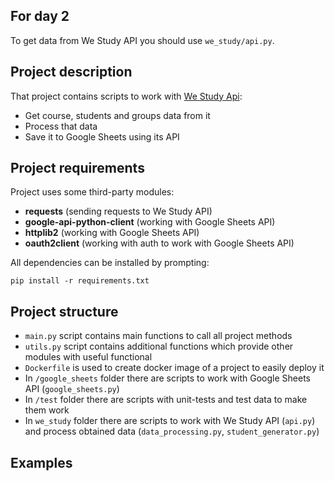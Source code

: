 ## For day 2

To get data from We Study API you should use `we_study/api.py`.

## Project description

That project contains scripts to work with [We Study Api](https://help.webinar.ru/ru/articles/3352168-api-%D1%81%D0%BF%D0%B8%D1%81%D0%BE%D0%BA-%D0%BC%D0%B5%D1%82%D0%BE%D0%B4%D0%BE%D0%B2-we-study):

- Get course, students and groups data from it
- Process that data
- Save it to Google Sheets using its API

## Project requirements
Project uses some third-party modules:

- **requests** (sending requests to We Study API)
- **google-api-python-client** (working with Google Sheets API)
- **httplib2** (working with Google Sheets API)
- **oauth2client** (working with auth to work with Google Sheets API)

All dependencies can be installed by prompting:

`pip install -r requirements.txt`

## Project structure

- `main.py` script contains main functions to call all project methods
- `utils.py` script contains additional functions which provide other modules with useful functional
- `Dockerfile` is used to create docker image of a project to easily deploy it
- In `/google_sheets` folder there are scripts to work with Google Sheets API (`google_sheets.py`)
- In `/test` folder there are scripts with unit-tests and test data to make them work
- In `we_study` folder there are scripts to work with We Study API
  (`api.py`) and process obtained data (`data_processing.py`, 
  `student_generator.py`) 
  
## Examples
### 
```python

```
